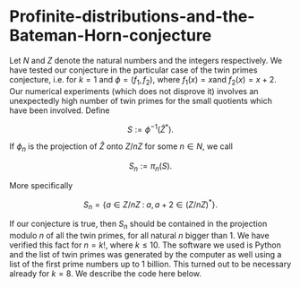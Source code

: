 # Profinite-distributions-and-the-Bateman-Horn-conjecture

Let $N$ and $Z$ denote the natural numbers and the integers respectively. We have tested our conjecture  in the particular case of the twin primes conjecture, i.e. for $k=1$ and $\phi=(f_1,f_2)$, where $f_1(x)=x$and $f_2(x)=x+2$. Our numerical experiments (which does not disprove it) involves an unexpectedly high number of twin primes for the  small quotients which have been involved.  Define
```math
S:=\phi^{-1}(\hat{Z}^{*}).
```
If $\phi_n$ is the projection of $\widehat{Z}$ onto $Z/nZ$ for some $n\in N$, we call
```math
S_n:=\pi_n(S).
```
More specifically
```math
S_n=\{a\in Z/nZ\;:\;a, a+2\in (Z/nZ)^{*}\}.
```
If our conjecture  is true, then $S_n$ should be contained in the projection modulo $n$ of all the twin primes, for all natural $n$ bigger than $1$. We have verified this fact for $n=k!$, where $k\le10$. The software we used is Python and the list of twin primes was generated by the computer as well using a list of the first prime numbers up to 1 billion. This turned out to be necessary already for $k=8$. We describe the code here below.
